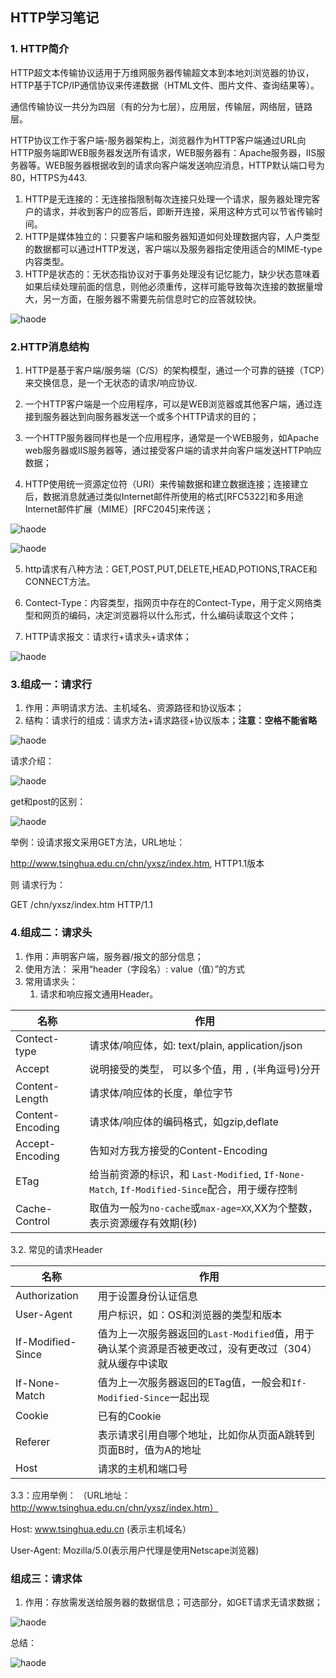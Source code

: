 ##   HTTP学习笔记
### 1.  HTTP简介
HTTP超文本传输协议适用于万维网服务器传输超文本到本地刘浏览器的协议，HTTP基于TCP/IP通信协议来传递数据（HTML文件、图片文件、查询结果等）。

通信传输协议一共分为四层（有的分为七层），应用层，传输层，网络层，链路层。

HTTP协议工作于客户端-服务器架构上，浏览器作为HTTP客户端通过URL向HTTP服务端即WEB服务器发送所有请求，WEB服务器有：Apache服务器，IIS服务器等。WEB服务器根据收到的请求向客户端发送响应消息，HTTP默认端口号为80，HTTPS为443.

1.  HTTP是无连接的：无连接指限制每次连接只处理一个请求，服务器处理完客户的请求，并收到客户的应答后，即断开连接，采用这种方式可以节省传输时间。
2.  HTTP是媒体独立的：只要客户端和服务器知道如何处理数据内容，人户类型的数据都可以通过HTTP发送，客户端以及服务器指定使用适合的MIME-type内容类型。
3.  HTTP是状态的：无状态指协议对于事务处理没有记忆能力，缺少状态意味着如果后续处理前面的信息，则他必须重传，这样可能导致每次连接的数据量增大，另一方面，在服务器不需要先前信息时它的应答就较快。

![haode](./images/13263206-a7196ebb670f0adc.webp)

### 2.HTTP消息结构
1.  HTTP是基于客户端/服务端（C/S）的架构模型，通过一个可靠的链接（TCP）来交换信息，是一个无状态的请求/响应协议.

2.  一个HTTP客户端是一个应用程序，可以是WEB浏览器或其他客户端，通过连接到服务器达到向服务器发送一个或多个HTTP请求的目的；

3.  一个HTTP服务器同样也是一个应用程序，通常是一个WEB服务，如Apache web服务器或IIS服务器等，通过接受客户端的请求并向客户端发送HTTP响应数据；

4.  HTTP使用统一资源定位符（URI）来传输数据和建立数据连接；连接建立后，数据消息就通过类似Internet邮件所使用的格式[RFC5322]和多用途Internet邮件扩展（MIME）[RFC2045]来传送；

![haode](./images/13263206-35516e0eae6660b7.webp)

![haode](./images/13263206-789acd89ebc8afef.webp)

5.  http请求有八种方法：GET,POST,PUT,DELETE,HEAD,POTIONS,TRACE和CONNECT方法。

6.  Contect-Type：内容类型，指网页中存在的Contect-Type，用于定义网络类型和网页的编码，决定浏览器将以什么形式，什么编码读取这个文件；

7.  HTTP请求报文：请求行+请求头+请求体；

![haode](./images/13263206-dde2fc0423a9f861.webp)

### 3.组成一：请求行
1.  作用：声明请求方法、主机域名、资源路径和协议版本；
2.  结构：请求行的组成：请求方法+请求路径+协议版本；**注意：空格不能省略**

![haode](./images/13263206-bd2710e3b5c882b4.png )

请求介绍：

![haode](./images/13263206-051b254be6bfc958.png)

get和post的区别：

![haode](./images/13263206-8f5448afb45fbddd.png)

举例：设请求报文采用GET方法，URL地址：

http://www.tsinghua.edu.cn/chn/yxsz/index.htm, HTTP1.1版本

则 请求行为：

GET /chn/yxsz/index.htm HTTP/1.1

### 4.组成二：请求头

1.  作用：声明客户端，服务器/报文的部分信息；
2.  使用方法： 采用“header（字段名）: value（值）”的方式
3.  常用请求头：
    1.  请求和响应报文通用Header。

|名称|作用|
|-|-|
|Contect-type|请求体/响应体，如: text/plain, application/json|
|Accept|说明接受的类型， 可以多个值，用 `,` (半角逗号)分开|
|Content-Length|请求体/响应体的长度，单位字节|
|Content-Encoding|请求体/响应体的编码格式，如gzip,deflate|
|Accept-Encoding|告知对方我方接受的Content-Encoding|
|ETag|给当前资源的标识，和 `Last-Modified`, `If-None-Match`, `If-Modified-Since`配合，用于缓存控制|
|Cache-Control|取值为一般为`no-cache`或`max-age=XX`,XX为个整数，表示资源缓存有效期(秒)|


3.2.  常见的请求Header

|名称|作用|
|-|-|
|Authorization|用于设置身份认证信息|
|User-Agent|用户标识，如：OS和浏览器的类型和版本|
|If-Modified-Since|值为上一次服务器返回的`Last-Modified`值，用于确认某个资源是否被更改过，没有更改过（304）就从缓存中读取|
|If-None-Match|值为上一次服务器返回的ETag值，一般会和`If-Modified-Since`一起出现|
|Cookie|已有的Cookie|
|Referer|表示请求引用自哪个地址，比如你从页面A跳转到页面B时，值为A的地址|
|Host|请求的主机和端口号|

3.3：应用举例：
（URL地址：http://www.tsinghua.edu.cn/chn/yxsz/index.htm）

Host: www.tsinghua.edu.cn (表示主机域名）

User-Agent: Mozilla/5.0(表示用户代理是使用Netscape浏览器)

### 组成三：请求体
1.  作用：存放需发送给服务器的数据信息；可选部分，如GET请求无请求数据；

![haode](./images/13263206-6ecaa5f61c737071.png)

总结：

![haode](./images/13263206-896025cfc08bb955.webp)